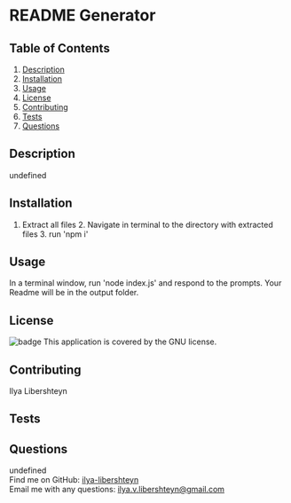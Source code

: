 # README Generator  
## Table of Contents  
1. [Description](#description)
2. [Installation](#installation)
3. [Usage](#usage)
4. [License](#license)
5. [Contributing](#contributing)
6. [Tests](#tests)
7. [Questions](#questions)
## Description  
undefined  
## Installation  
1. Extract all files  2. Navigate in terminal to the directory with extracted files  3. run 'npm i'  
## Usage  
In a terminal window, run 'node index.js' and respond to the prompts. Your Readme will be in the output folder.  
## License  
![badge](https://img.shields.io/badge/license-GNU-yellowgreen) This application is covered by the GNU license.  
## Contributing  
Ilya Libershteyn  
## Tests  
  
## Questions  
undefined  
Find me on GitHub: [ilya-libershteyn](https://github.com/ilya-libershteyn)  
Email me with any questions: ilya.v.libershteyn@gmail.com  
